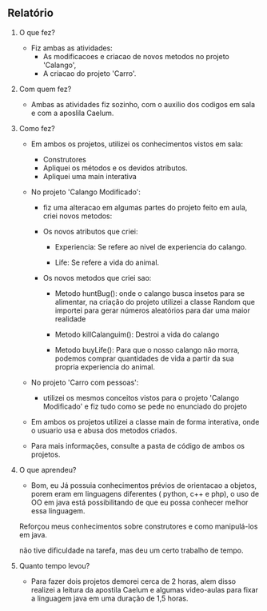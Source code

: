 ## Relatório

1. O que fez?
    
    * Fiz ambas as atividades:
        * As modificacoes e criacao de novos metodos no projeto 'Calango', 
        * A criacao do projeto 'Carro'.

2. Com quem fez?
    
    * Ambas as atividades fiz sozinho, com o auxilio dos codigos em sala e com a aposlila Caelum.
    
3. Como fez?

    * Em ambos os projetos, utilizei os conhecimentos vistos em sala:
        * Construtores
        * Apliquei os métodos e os devidos atributos.
        * Apliquei uma main interativa
    
    * No projeto 'Calango Modificado':
            
         * fiz uma alteracao em algumas partes do projeto feito em aula, criei novos metodos:

          
        * Os novos atributos que criei:
            * Experiencia: Se refere ao nivel de experiencia do calango.

            * Life: Se refere a vida do animal.
            
        * Os novos metodos que criei sao:
            * Metodo huntBug():  onde o calango busca insetos para se alimentar, na criação do projeto utilizei a classe Random que importei para gerar números aleatórios para dar uma maior realidade
            
            * Metodo killCalanguim(): Destroi a vida do calango

            * Metodo buyLife(): Para que o nosso calango não morra,
             podemos comprar quantidades de vida a partir da sua propria
             experiencia do animal.
           
        

    * No projeto 'Carro com pessoas':
        
        * utilizei os mesmos conceitos vistos para o projeto 'Calango Modificado'
        e fiz tudo como se pede no enunciado do projeto

    

    * Em ambos os projetos utilizei a classe main de forma interativa, 
    onde o usuario usa e abusa dos metodos criados.

    * Para mais informações, consulte a pasta de código
    de ambos os projetos.
    
4. O que aprendeu?
    
    * Bom, eu Já possuia conhecimentos prévios de orientacao a objetos,
    porem eram em linguagens diferentes ( python, c++ e php),
    o uso de OO em java está possibilitando de que eu possa conhecer 
    melhor essa linguagem.
    
    Reforçou meus conhecimentos sobre construtores e como manipulá-los em java.
    
    não tive dificuldade na tarefa, mas deu um certo trabalho de tempo.
    
5. Quanto tempo levou?
    
    * Para fazer dois projetos demorei cerca de 2 horas, alem disso realizei a leitura da apostila Caelum e algumas video-aulas para fixar a linguagem java em
    uma duração de 1,5 horas.